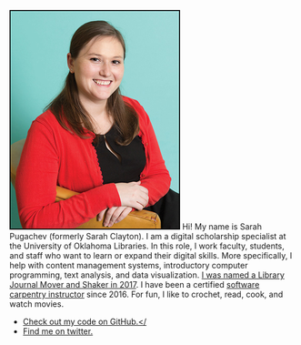 ![Photo of Sarah](/images/Sarah.jpg)
Hi! My name is Sarah Pugachev (formerly Sarah Clayton). I am a digital scholarship specialist at the University of Oklahoma Libraries. In this role, I work faculty, students, and staff who want to learn or expand their digital skills. More specifically, I help with content management systems, introductory computer programming, text analysis, and data visualization. [I was named a Library Journal Mover and Shaker in 2017](https://www.libraryjournal.com/?detailStory=sarah-clayton-movers-shakers-2017-digital-developers#_). I have been a certified [software carpentry instructor](https://carpentries.org/) since 2016. For fun, I like to crochet, read, cook, and watch movies. 



* <a href="https://github.com/sclayton29" rel="me">Check out my code on GitHub.</
* <a href="https://twitter.com/sclayton29" rel="me authn">Find me on twitter.</a>
